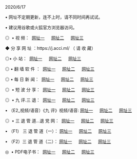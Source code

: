 <p>2020/6/17
<p>• 网址不定期更新，连不上时，请不同时间再试试。
<p>• 建议用谷歌或火狐官方浏览器访问。
<p>◎  • 视 频： 
<a href="http://hpk.shirokuriwaki.com/" target="_blank">网址一</a> 　 
<a href="http://hei.shirokuriwaki.com/" target="_blank">网址二</a> 　 
<a href="http://hbe.shirokuriwaki.com/b.html" target="_blank">网址三</a>
<p>◆ 分 享 网 址 ：https://j.acci.ml/  （ 请 收 藏） </p>

<p>◎•  小 站：  
<a href="http://hpk.shirokuriwaki.com/f.html" target="_blank">网址一</a> 　 
<a href="http://hei.shirokuriwaki.com/h.html" target="_blank">网址二</a> 　 
<a href="http://hbe.shirokuriwaki.com/k/" target="_blank">网址三</a></p><p>

<p>◎  • 翻 墙 软 件 ：  
<a href="http://hpk.shirokuriwaki.com/ff/" target="_blank">网址一</a> 　 
<a href="http://hei.shirokuriwaki.com/s/read/a1_nd.html" target="_blank">网址二</a> 　 
<a href="http://hbe.shirokuriwaki.com/ff/index.html" target="_blank">网址三</a></p>
<p>◎  • 每 日 新 闻：  
<a href="http://hpk.shirokuriwaki.com/day/" target="_blank">网址一</a> 　 
<a href="http://hei.shirokuriwaki.com/day/" target="_blank">网址二</a> 　 
<a href="http://hbe.shirokuriwaki.com/day/index.html" target="_blank">网址三</a></p>
<p>◎   • 短 波 分 享：  
<a href="http://hpk.shirokuriwaki.com/h/" target="_blank">网址一</a> 　 
<a href="http://hei.shirokuriwaki.com/h/" target="_blank">网址二</a> 　 
<a href="http://hbe.shirokuriwaki.com/h/index.html" target="_blank">网址三</a></p>
<p>◎   • 九 评.三 退：  
<a href="http://hpk.shirokuriwaki.com/t/" target="_blank">网址一</a> 　 
<a href="http://hei.shirokuriwaki.com/v2/index.html" target="_blank">网址二</a> 　 
<a href="http://hbe.shirokuriwaki.com/tt/index.html" target="_blank">网址三</a> 　</p>
<p>  • （E2_视频/语音）《九 评》视频/语音: 
<a href="http://hpk.shirokuriwaki.com/7738.html" target="_blank">网址一</a> 　 
<a href="http://hei.shirokuriwaki.com/7614.html" target="_blank">网址二</a> 　 
<a href="http://hbe.shirokuriwaki.com/7633.html" target="_blank">网址三</a></p>
<p>◎   • 三 退 管 道...退 党 网：  
<a href="http://hpk.shirokuriwaki.com/go/td1.html" target="_blank">网址一</a> 　 
<a href="http://hei.shirokuriwaki.com/go/td2.html" target="_blank">网址二</a> 　 
<a href="http://hbe.shirokuriwaki.com/go/td3.html" target="_blank">网址三</a></p>
<p>  • （F1） 三 退 管 道（一）： 
<a href="http://hpk.shirokuriwaki.com/dd/" target="_blank">网址一</a> 　 
<a href="http://hei.shirokuriwaki.com/s/read/a1_tdx.html" target="_blank">网址二</a> 　 
<a href="http://hbe.shirokuriwaki.com/dd/" target="_blank">网址三</a></p>
<p>  • （F2）三 退 管 道（二）： 
<a href="http://hei.shirokuriwaki.com/d/" target="_blank">网址一</a> 　 
<a href="http://hpk.shirokuriwaki.com/d/index.html" target="_blank">网址二</a> 　 
<a href="http://hbe.shirokuriwaki.com/d/" target="_blank">网址三</a></p>
<p>◎   • PDF电子书：  
<a href="http://hpk.shirokuriwaki.com/p/" target="_blank">网址一</a> 　 
<a href="http://hei.shirokuriwaki.com/p/index.html" target="_blank">网址二</a> 　 
<a href="http://hbe.shirokuriwaki.com/p/" target="_blank">网址三</a></p>

